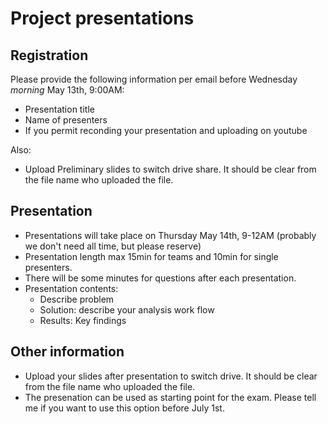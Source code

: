 # Project presentations
## Registration
Please provide the following information per email before Wednesday _morning_ May 13th, 9:00AM:
- Presentation title
- Name of presenters
- If you permit reconding your presentation and uploading on youtube

Also:
- Upload Preliminary slides to switch drive share. It should be clear from the file name who uploaded the file. 


## Presentation
- Presentations will take place on Thursday May 14th, 9-12AM (probably we don't need all time, but please reserve)
- Presentation length max 15min for teams and 10min for single presenters. 
- There will be some minutes for questions after each presentation.
- Presentation contents:
  - Describe problem
  - Solution: describe your analysis work flow
  - Results: Key findings
  
## Other information
- Upload your slides after presentation to switch drive. It should be clear from the file name who uploaded the file. 
- The presenation can be used as starting point for the exam. Please tell me if you want to use this option before July 1st. 
